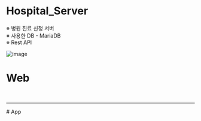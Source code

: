 # Hospital_Server
※ 병원 진료 신청 서버<br>
※ 사용한 DB - MariaDB<br>
※ Rest API

![image](https://github.com/springhana/Hospital_Server/assets/97121074/d357d71a-216a-485d-a731-03429349761e)

# Web
<a href=""></a>
<br>
<hr>
# App
<a href=""></a>
